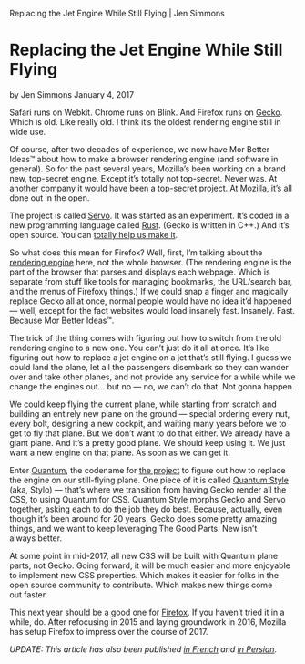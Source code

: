 Replacing the Jet Engine While Still Flying | Jen Simmons

# Replacing the Jet Engine While Still Flying

by Jen Simmons
January 4, 2017

Safari runs on Webkit. Chrome runs on Blink. And Firefox runs on [Gecko](https://en.wikipedia.org/wiki/Gecko_(software)). Which is old. Like really old. I think it’s the oldest rendering engine still in wide use.

Of course, after two decades of experience, we now have Mor Better Ideas™ about how to make a browser rendering engine (and software in general). So for the past several years, Mozilla’s been working on a brand new, top-secret engine. Except it’s totally not top-secret. Never was. At another company it would have been a top-secret project. At [Mozilla](https://www.mozilla.org/en-US/), it’s all done out in the open.

The project is called [Servo](https://servo.org/). It was started as an experiment. It’s coded in a new programming language called [Rust](https://en.wikipedia.org/wiki/Rust_(programming_language)). (Gecko is written in C++.) And it’s open source. You can [totally help us make it](https://github.com/servo/servo).

So what does this mean for Firefox? Well, first, I’m talking about the [rendering engine](https://en.wikipedia.org/wiki/Web_browser_engine) here, not the whole browser. (The rendering engine is the part of the browser that parses and displays each webpage. Which is separate from stuff like tools for managing bookmarks, the URL/search bar, and the menus of Firefoxy things.) If we could snap a finger and magically replace Gecko all at once, normal people would have no idea it’d happened — well, except for the fact websites would load insanely fast. Insanely. Fast. Because Mor Better Ideas™.

The trick of the thing comes with figuring out how to switch from the old rendering engine to a new one. You can’t just do it all at once. It’s like figuring out how to replace a jet engine on a jet that’s still flying. I guess we could land the plane, let all the passengers disembark so they can wander over and take other planes, and not provide any service for a while while we change the engines out… but no — no, we can’t do that. Not gonna happen.

We could keep flying the current plane, while starting from scratch and building an entirely new plane on the ground — special ordering every nut, every bolt, designing a new cockpit, and waiting many years before we to get to fly that plane. But we don’t want to do that either. We already have a giant plane. And it’s a pretty good plane. We should keep using it. We just want a new engine on that plane. As soon as we can get it.

Enter [Quantum](https://medium.com/mozilla-tech/a-quantum-leap-for-the-web-a3b7174b3c12#.9ehkei6jb), the codename for [the project](https://wiki.mozilla.org/Quantum) to figure out how to replace the engine on our still-flying plane. One piece of it is called [Quantum Style](https://wiki.mozilla.org/Stylo)  (aka, Stylo) — that’s where we transition from having Gecko render all the CSS, to using Quantum for CSS. Quantum Style morphs Gecko and Servo together, asking each to do the job they do best. Because, actually, even though it’s been around for 20 years, Gecko does some pretty amazing things, and we want to keep leveraging The Good Parts. New isn’t always better.

At some point in mid-2017, all new CSS will be built with Quantum plane parts, not Gecko. Going forward, it will be much easier and more enjoyable to implement new CSS properties. Which makes it easier for folks in the open source community to contribute. Which makes new things come out faster.

This next year should be a good one for [Firefox](https://www.mozilla.org/en-US/firefox/new/). If you haven’t tried it in a while, do. After refocusing in 2015 and laying groundwork in 2016, Mozilla has setup Firefox to impress over the course of 2017.

*UPDATE: This article has also been published [in French](https://blog.mozfr.org/post/2017/01/Remplacer-moteur-avion-en-plein-vol) and [in Persian](http://rokaweb.ir/%d8%a7%d8%ae%d8%a8%d8%a7%d8%b1/%d8%a7%d8%ae%d8%a8%d8%a7%d8%b1-%d8%af%d9%86%db%8c%d8%a7%db%8c-%d9%88%d8%a8/%d8%aa%d8%b9%d9%88%db%8c%d8%b6-%d9%85%d9%88%d8%aa%d9%88%d8%b1-%d8%ac%d8%aa-%d8%af%d8%b1-%d9%87%d9%86%da%af%d8%a7%d9%85-%d9%be%d8%b1%d9%88%d8%a7%d8%b2/).*
